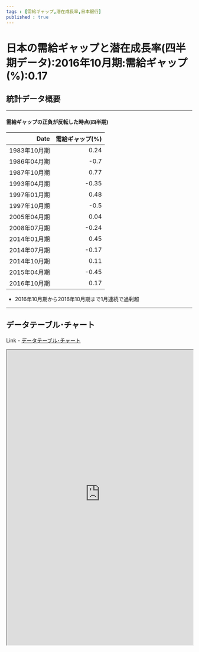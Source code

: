```yaml
--- 
tags : [需給ギャップ,潜在成長率,日本銀行] 
published : true
---
```

# 日本の需給ギャップと潜在成長率(四半期データ):2016年10月期:需給ギャップ(%):0.17
## 統計データ概要

***


#### 需給ギャップの正負が反転した時点(四半期)


|         Date| 需給ギャップ(%)|
|------------:|---------------:|
| 1983年10月期|            0.24|
| 1986年04月期|            -0.7|
| 1987年10月期|            0.77|
| 1993年04月期|           -0.35|
| 1997年01月期|            0.48|
| 1997年10月期|            -0.5|
| 2005年04月期|            0.04|
| 2008年07月期|           -0.24|
| 2014年01月期|            0.45|
| 2014年07月期|           -0.17|
| 2014年10月期|            0.11|
| 2015年04月期|           -0.45|
| 2016年10月期|            0.17|

- 2016年10月期から2016年10月期まで1月連続で過剰超


***
	
## データテーブル･チャート
Link - [データテーブル･チャート](http://knowledgevault.saecanet.com/charts/am-consulting.co.jp-OutputGapAndPotentialGrowthRate.html)
<iframe src="http://knowledgevault.saecanet.com/charts/am-consulting.co.jp-OutputGapAndPotentialGrowthRate.html" width="100%" height="800px"></iframe>